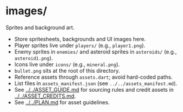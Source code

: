 # images/

Sprites and background art.

- Store spritesheets, backgrounds and UI images here.
- Player sprites live under `players/` (e.g., `player1.png`).
- Enemy sprites in `enemies/` and asteroid sprites in `asteroids/` (e.g., `asteroid1.png`).
- Icons live under `icons/` (e.g., `mineral.png`).
- `bullet.png` sits at the root of this directory.
- Reference assets through `assets.dart`; avoid hard-coded paths.
- List files in `assets_manifest.json` (see `../../assets_manifest.md`).
- See [../../ASSET_GUIDE.md](../../ASSET_GUIDE.md) for sourcing rules and
  credit assets in [../../ASSET_CREDITS.md](../../ASSET_CREDITS.md).
- See [../../PLAN.md](../../PLAN.md) for asset guidelines.
